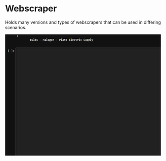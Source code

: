 # Webscraper
Holds many versions and types of webscrapers that can be used in differing scenarios.

![](https://github.com/Andrew-Petersen/Projects_Main/blob/master/Media/webscrape_exgif.gif)


